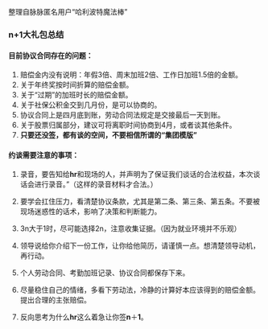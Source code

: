 整理自脉脉匿名用户“哈利波特魔法棒”



### n+1大礼包总结 

#### 目前协议合同存在的问题： 

1. 赔偿金内没有说明：年假3倍、周末加班2倍、工作日加班1.5倍的金额。
2. 关于年终奖按时间折算的赔偿金额。
3. 关于“过期”的加班时长的赔偿金额。
4. 关于社保公积金交到几月份，是可以协商的。 
5. 协议合同上是四月底到账，劳动合同法规定是交接最后一天到账。
6. 关于股票归属部分，建议可将离职时间协商到4月，或者谈其他条件。 
7. **只要还没签，都有谈的空间，不要相信所谓的“集团模版”**



#### 约谈需要注意的事项：

1. 录音，要告知给**hr**和现场的人，并声明为了保证我们谈话的合法权益，本次谈话会进行录音。”（这样的录音材料才合法。） 

2. 要学会扛住压力，看清楚协议条款，尤其是第二条、第三条、第五条。不要被现场迷惑性的话术，影响了决策和判断能力。 

3. 3n大于1时，尽可能选择2n，注意收集证据。（因为就业环境并不乐观）

4. 领导说给你介绍下一份工作，让你给他简历，请谨慎一点。想清楚领导动机，再行动。

5. 个人劳动合同、考勤加班记录、协议合同都保存下来。

6. 尽量稳住自己的情绪，多看下劳动法，冷静的计算好本应该得到的赔偿金额。提出合理的主张赔偿。

7. 反向思考为什么**hr**这么着急让你签**n**＋**1**。